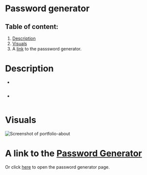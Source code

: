 # Password generator

## Table of content:

1. [Description](#description)
2. [Visuals](#visuals)
3. A [link](https://anastasiia-ciloci.github.io/Password_generator/) to the passsword generator.

# Description

-

```

```

-

```

```

# Visuals

![Screenshot of portfolio-about](./assets/images/images_for-README/portfolio-about.png)

# A link to the [Password Generator](https://anastasiia-ciloci.github.io/Password_generator/)

Or click [here](https://anastasiia-ciloci.github.io/Password_generator/) to open the password generator page.
